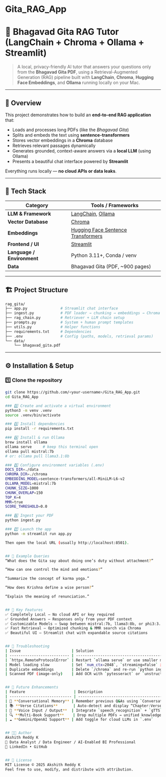# Gita_RAG_App

# 📜 Bhagavad Gita RAG Tutor (LangChain + Chroma + Ollama + Streamlit)

> A local, privacy-friendly AI tutor that answers your questions only from the **Bhagavad Gita PDF**, using a Retrieval-Augmented Generation (RAG) pipeline built with **LangChain**, **Chroma**, **Hugging Face Embeddings**, and **Ollama** running locally on your Mac.

---

## 🌟 Overview

This project demonstrates how to build an **end-to-end RAG application** that:
- Loads and processes long PDFs (like the *Bhagavad Gita*)
- Splits and embeds the text using **sentence-transformers**
- Stores vector embeddings in a **Chroma** database
- Retrieves relevant passages dynamically
- Generates grounded, context-aware answers via a **local LLM** (using Ollama)
- Presents a beautiful chat interface powered by **Streamlit**

Everything runs locally — **no cloud APIs or data leaks**.

---

## 🧠 Tech Stack

| Category | Tools / Frameworks |
|-----------|--------------------|
| **LLM & Framework** | [LangChain](https://python.langchain.com/), [Ollama](https://ollama.ai/) |
| **Vector Database** | [Chroma](https://www.trychroma.com/) |
| **Embeddings** | [Hugging Face Sentence Transformers](https://www.sbert.net/) |
| **Frontend / UI** | [Streamlit](https://streamlit.io/) |
| **Language / Environment** | Python 3.11+, Conda / venv |
| **Data** | Bhagavad Gita (PDF, ~900 pages) |

---

## 🏗️ Project Structure

```bash
rag_gita/
├── app.py               # Streamlit chat interface
├── ingest.py            # PDF loader → chunking → embeddings → Chroma
├── rag_chain.py         # Retriever + LLM chain setup
├── prompts.py           # System + human prompt templates
├── utils.py             # Helper functions
├── requirements.txt     # Dependencies
├── .env                 # Config (paths, models, retrieval params)
└── data/
    └── bhagavad_gita.pdf
```


---

## ⚙️ Installation & Setup

### 1️⃣ Clone the repository
```bash
git clone https://github.com/<your-username>/Gita_RAG_App.git
cd Gita_RAG_App

### 2️⃣ Create and activate a virtual environment
python3 -m venv .venv
source .venv/bin/activate

### 3️⃣ Install dependencies
pip install -r requirements.txt

### 4️⃣ Install & run Ollama
brew install ollama
ollama serve     # keep this terminal open
ollama pull mistral:7b
# or: ollama pull llama3.1:8b

### 5️⃣ Configure environment variables (.env)
DOCS_DIR=./data
CHROMA_DIR=./chroma
EMBEDDING_MODEL=sentence-transformers/all-MiniLM-L6-v2
OLLAMA_MODEL=mistral:7b
CHUNK_SIZE=1000
CHUNK_OVERLAP=150
TOP_K=4
MMR=true
SCORE_THRESHOLD=0.0

### 6️⃣ Ingest your PDF
python ingest.py

### 7️⃣ Launch the app
python -m streamlit run app.py

Then open the local URL (usually http://localhost:8501).


## 💬 Example Queries
“What does the Gita say about doing one’s duty without attachment?”

“How can one control the mind and emotions?”

“Summarize the concept of karma yoga.”

“How does Krishna define a wise person?”

“Explain the meaning of renunciation.”


## 🧩 Key Features
✅ Completely Local – No cloud API or key required
✅ Grounded Answers – Responses only from your PDF context
✅ Customizable Models – Swap between mistral:7b, llama3:8b, or phi3:3.8b
✅ Fast Retrieval – Optimized chunking & MMR search via Chroma
✅ Beautiful UI – Streamlit chat with expandable source citations


## 🧰 Troubleshooting
| Issue                       | Solution                                                   |
| --------------------------- | ---------------------------------------------------------- |
| `httpx.RemoteProtocolError` | Restart `ollama serve` or use smaller model (`mistral:7b`) |
| Model loading slow          | Set `num_ctx=2048`, `streaming=False` in `rag_chain.py`    |
| Duplicate embeddings        | Delete `/chroma` and re-run `python ingest.py`             |
| Scanned PDF (image-only)    | Add OCR with `pytesseract` or `unstructured` loader        |


## 🚀 Future Enhancements
| Feature                      | Description                                             |
| ---------------------------- | ------------------------------------------------------- |
| 🧠 **Conversational Memory** | Remember previous Q&As using `ConversationBufferMemory` |
| 📚 **Verse Citations**       | Auto-detect and display “Chapter:Verse” references      |
| 💬 **Voice Input / Output**  | Integrate `speech_recognition` + `gTTS`                 |
| 🔍 **Multi-Book Support**    | Drop multiple PDFs → unified knowledge base             |
| ☁️ **Gemini/OpenAI Support** | Add toggle for cloud LLMs in `.env`                     |


## 🧑‍💻 Author
Akshith Reddy K
📍 Data Analyst / Data Engineer / AI-Enabled BI Professional
🔗 LinkedIn • GitHub


## 🪪 License
MIT License © 2025 Akshith Reddy K
Feel free to use, modify, and distribute with attribution.
